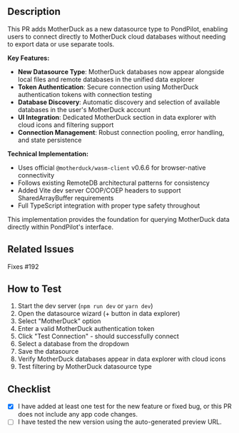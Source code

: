 ## Description

This PR adds MotherDuck as a new datasource type to PondPilot, enabling users to connect directly to MotherDuck cloud databases without needing to export data or use separate tools.

**Key Features:**

- **New Datasource Type**: MotherDuck databases now appear alongside local files and remote databases in the unified data explorer
- **Token Authentication**: Secure connection using MotherDuck authentication tokens with connection testing
- **Database Discovery**: Automatic discovery and selection of available databases in the user's MotherDuck account
- **UI Integration**: Dedicated MotherDuck section in data explorer with cloud icons and filtering support
- **Connection Management**: Robust connection pooling, error handling, and state persistence

**Technical Implementation:**

- Uses official `@motherduck/wasm-client` v0.6.6 for browser-native connectivity
- Follows existing RemoteDB architectural patterns for consistency
- Added Vite dev server COOP/COEP headers to support SharedArrayBuffer requirements
- Full TypeScript integration with proper type safety throughout

This implementation provides the foundation for querying MotherDuck data directly within PondPilot's interface.

## Related Issues

Fixes #192

## How to Test

1. Start the dev server (`npm run dev` or `yarn dev`)
2. Open the datasource wizard (+ button in data explorer)
3. Select "MotherDuck" option
4. Enter a valid MotherDuck authentication token
5. Click "Test Connection" - should successfully connect
6. Select a database from the dropdown
7. Save the datasource
8. Verify MotherDuck databases appear in data explorer with cloud icons
9. Test filtering by MotherDuck datasource type

## Checklist

- [x] I have added at least one test for the new feature or fixed bug, or this PR does not include any app code changes.
- [ ] I have tested the new version using the auto-generated preview URL.
